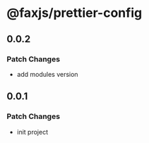 # @faxjs/prettier-config

## 0.0.2

### Patch Changes

- add modules version

## 0.0.1

### Patch Changes

- init project
